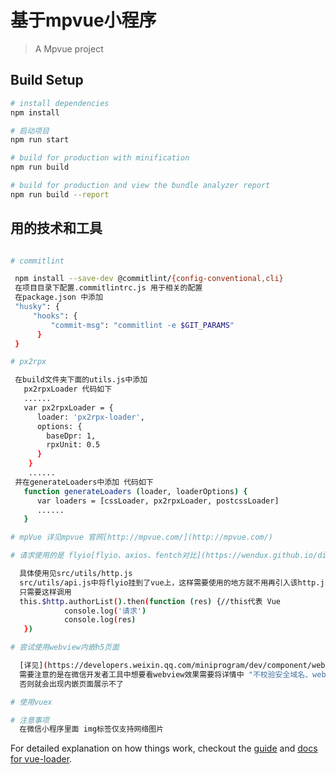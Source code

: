 # 基于mpvue小程序



> A Mpvue project

## Build Setup

``` bash
# install dependencies
npm install

# 启动项目
npm run start

# build for production with minification
npm run build

# build for production and view the bundle analyzer report
npm run build --report
```

## 用的技术和工具

``` bash

# commitlint

 npm install --save-dev @commitlint/{config-conventional,cli}
 在项目目录下配置.commitlintrc.js 用于相关的配置
 在package.json 中添加
 "husky": {
     "hooks": {
         "commit-msg": "commitlint -e $GIT_PARAMS"
      }
 }

# px2rpx

 在build文件夹下面的utils.js中添加
   px2rpxLoader 代码如下
   ......
   var px2rpxLoader = {
      loader: 'px2rpx-loader',
      options: {
        baseDpr: 1,
        rpxUnit: 0.5
      }
    }
    ......
 并在generateLoaders中添加 代码如下
   function generateLoaders (loader, loaderOptions) {
      var loaders = [cssLoader, px2rpxLoader, postcssLoader]
      ......
   }

# mpVue 详见mpvue 官网[http://mpvue.com/](http://mpvue.com/)

# 请求使用的是 flyio[flyio、axios、fentch对比](https://wendux.github.io/dist/#/doc/flyio/compare)

  具体使用见src/utils/http.js
  src/utils/api.js中将flyio挂到了vue上，这样需要使用的地方就不用再引入该http.js了，
  只需要这样调用
  this.$http.authorList().then(function (res) {//this代表 Vue
            console.log('请求')
            console.log(res)
   })

# 尝试使用webview内嵌h5页面

  [详见](https://developers.weixin.qq.com/miniprogram/dev/component/web-view.html?search-key=web-view)
  需要注意的是在微信开发者工具中想要看webview效果需要将详情中 "不校验安全域名、web-view 域名、TLS 版本以及 HTTPS 证书"勾选上
  否则就会出现内嵌页面展示不了

# 使用vuex

# 注意事项
  在微信小程序里面 img标签仅支持网络图片

```

For detailed explanation on how things work, checkout the [guide](http://vuejs-templates.github.io/webpack/) and [docs for vue-loader](http://vuejs.github.io/vue-loader).
